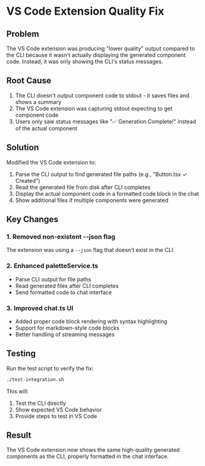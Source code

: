 # VS Code Extension Quality Fix

## Problem
The VS Code extension was producing "lower quality" output compared to the CLI because it wasn't actually displaying the generated component code. Instead, it was only showing the CLI's status messages.

## Root Cause
1. The CLI doesn't output component code to stdout - it saves files and shows a summary
2. The VS Code extension was capturing stdout expecting to get component code
3. Users only saw status messages like "✅ Generation Complete!" instead of the actual component

## Solution
Modified the VS Code extension to:
1. Parse the CLI output to find generated file paths (e.g., "Button.tsx ✓ Created")
2. Read the generated file from disk after CLI completes
3. Display the actual component code in a formatted code block in the chat
4. Show additional files if multiple components were generated

## Key Changes

### 1. Removed non-existent --json flag
The extension was using a `--json` flag that doesn't exist in the CLI.

### 2. Enhanced paletteService.ts
- Parse CLI output for file paths
- Read generated files after CLI completes
- Send formatted code to chat interface

### 3. Improved chat.ts UI
- Added proper code block rendering with syntax highlighting
- Support for markdown-style code blocks
- Better handling of streaming messages

## Testing
Run the test script to verify the fix:
```bash
./test-integration.sh
```

This will:
1. Test the CLI directly
2. Show expected VS Code behavior
3. Provide steps to test in VS Code

## Result
The VS Code extension now shows the same high-quality generated components as the CLI, properly formatted in the chat interface.